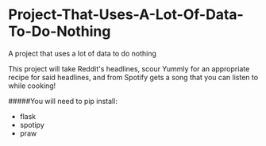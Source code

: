 Project-That-Uses-A-Lot-Of-Data-To-Do-Nothing
=============================================

A project that uses a lot of data to do nothing

This project will take Reddit's headlines, scour Yummly for an appropriate recipe for said headlines, and from Spotify gets a song that you can listen to while cooking!


#####You will need to pip install:
* flask
* spotipy
* praw
